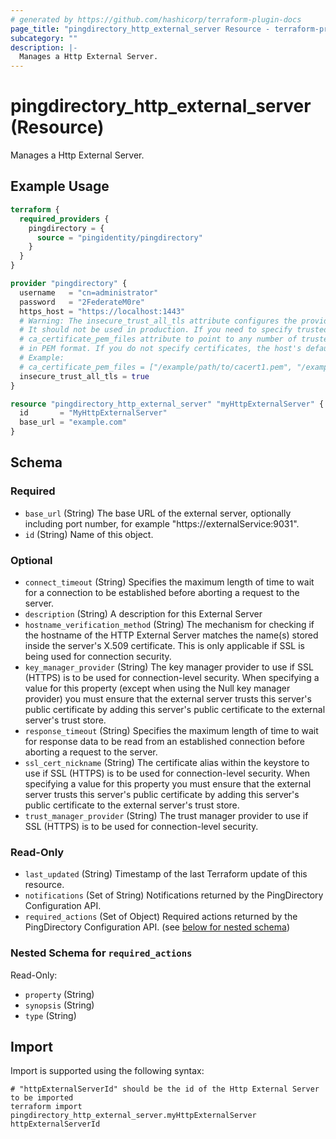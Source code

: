 ```yaml
---
# generated by https://github.com/hashicorp/terraform-plugin-docs
page_title: "pingdirectory_http_external_server Resource - terraform-provider-pingdirectory"
subcategory: ""
description: |-
  Manages a Http External Server.
---
```


# pingdirectory_http_external_server (Resource)

Manages a Http External Server.

## Example Usage

```terraform
terraform {
  required_providers {
    pingdirectory = {
      source = "pingidentity/pingdirectory"
    }
  }
}

provider "pingdirectory" {
  username   = "cn=administrator"
  password   = "2FederateM0re"
  https_host = "https://localhost:1443"
  # Warning: The insecure_trust_all_tls attribute configures the provider to trust any certificate presented by the PingDirectory server.
  # It should not be used in production. If you need to specify trusted CA certificates, use the
  # ca_certificate_pem_files attribute to point to any number of trusted CA certificate files
  # in PEM format. If you do not specify certificates, the host's default root CA set will be used.
  # Example:
  # ca_certificate_pem_files = ["/example/path/to/cacert1.pem", "/example/path/to/cacert2.pem"]
  insecure_trust_all_tls = true
}

resource "pingdirectory_http_external_server" "myHttpExternalServer" {
  id       = "MyHttpExternalServer"
  base_url = "example.com"
}
```

<!-- schema generated by tfplugindocs -->
## Schema

### Required

- `base_url` (String) The base URL of the external server, optionally including port number, for example "https://externalService:9031".
- `id` (String) Name of this object.

### Optional

- `connect_timeout` (String) Specifies the maximum length of time to wait for a connection to be established before aborting a request to the server.
- `description` (String) A description for this External Server
- `hostname_verification_method` (String) The mechanism for checking if the hostname of the HTTP External Server matches the name(s) stored inside the server's X.509 certificate. This is only applicable if SSL is being used for connection security.
- `key_manager_provider` (String) The key manager provider to use if SSL (HTTPS) is to be used for connection-level security. When specifying a value for this property (except when using the Null key manager provider) you must ensure that the external server trusts this server's public certificate by adding this server's public certificate to the external server's trust store.
- `response_timeout` (String) Specifies the maximum length of time to wait for response data to be read from an established connection before aborting a request to the server.
- `ssl_cert_nickname` (String) The certificate alias within the keystore to use if SSL (HTTPS) is to be used for connection-level security. When specifying a value for this property you must ensure that the external server trusts this server's public certificate by adding this server's public certificate to the external server's trust store.
- `trust_manager_provider` (String) The trust manager provider to use if SSL (HTTPS) is to be used for connection-level security.

### Read-Only

- `last_updated` (String) Timestamp of the last Terraform update of this resource.
- `notifications` (Set of String) Notifications returned by the PingDirectory Configuration API.
- `required_actions` (Set of Object) Required actions returned by the PingDirectory Configuration API. (see [below for nested schema](#nestedatt--required_actions))

<a id="nestedatt--required_actions"></a>
### Nested Schema for `required_actions`

Read-Only:

- `property` (String)
- `synopsis` (String)
- `type` (String)

## Import

Import is supported using the following syntax:

```shell
# "httpExternalServerId" should be the id of the Http External Server to be imported
terraform import pingdirectory_http_external_server.myHttpExternalServer httpExternalServerId
```
